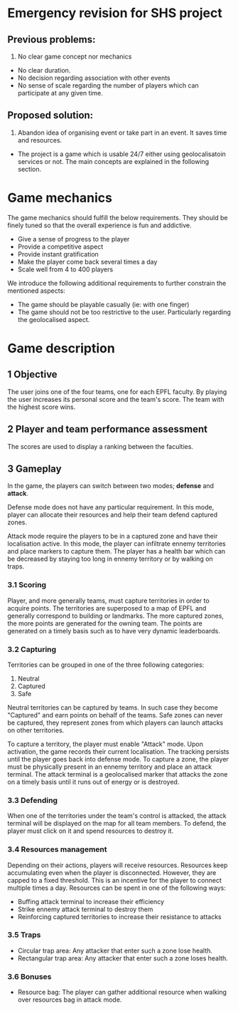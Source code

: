 # Emergency revision for SHS project

## Previous problems:
1. No clear game concept nor mechanics
* No clear duration.
* No decision regarding association with other events
* No sense of scale regarding the number of players which can participate at any given time.

## Proposed solution:
1. Abandon idea of organising event or take part in an event. It saves time and resources.
* The project is a game which is usable 24/7 either using geolocalisatoin services or not. The main concepts are explained in the following section.

# Game mechanics
The game mechanics should fulfill the below requirements. They should be finely tuned so that the overall experience is fun and addictive.

* Give a sense of progress to the player
* Provide a competitive aspect
* Provide instant gratification
* Make the player come back several times a day
* Scale well from 4 to 400 players

We introduce the following additional requirements to further constrain the mentioned aspects:

* The game should be playable casually (ie: with one finger)
* The game should not be too restrictive to the user. Particularly regarding the geolocalised aspect.

# Game description

## 1 Objective
The user joins one of the four teams, one for each EPFL faculty. By playing the user increases its personal score and the team's score. The team with the highest score wins.

## 2 Player and team performance assessment
The scores are used to display a ranking between the faculties.

## 3 Gameplay
In the game, the players can switch between two modes; **defense** and **attack**.

Defense mode does not have any particular requirement. In this mode, player can allocate their resources and help their team defend captured zones.

Attack mode require the players to be in a captured zone and have their localisation active. In this mode, the player can infiltrate ennemy territories and place markers to capture them. The player has a health bar which can be decreased by staying too long in ennemy territory or by walking on traps.

### 3.1 Scoring
Player, and more generally teams, must capture territories in order to acquire points. The territories are superposed to a map of EPFL and generally correspond to building or landmarks. The more captured zones, the more points are generated for the owning team. The points are generated on a timely basis such as to have very dynamic leaderboards.

### 3.2 Capturing
Territories can be grouped in one of the three following categories:
1. Neutral
2. Captured
3. Safe

Neutral territories can be captured by teams. In such case they become "Captured" and earn points on behalf of the teams.
Safe zones can never be captured, they represent zones from which players can launch attacks on other territories.

To capture a territory, the player must enable "Attack" mode. Upon activation, the game records their current localisation. The tracking persists until the player goes back into defense mode. To capture a zone, the player must be physically present in an ennemy territory and place an attack terminal. The attack terminal is a geolocalised marker that attacks the zone on a timely basis until it runs out of energy or is destroyed.

### 3.3 Defending
When one of the territories under the team's control is attacked, the attack terminal will be displayed on the map for all team members. To defend, the player must click on it and spend resources to destroy it.

### 3.4 Resources management
Depending on their actions, players will receive resources. Resources keep accumulating even when the player is disconnected. However, they are capped to a fixed threshold. This is an incentive for the player to connect multiple times a day. Resources can be spent in one of the following ways:

* Buffing attack terminal to increase their efficiency
* Strike ennemy attack terminal to destroy them
* Reinforcing captured territories to increase their resistance to attacks

### 3.5 Traps

* Circular trap area: Any attacker that enter such a zone lose health.
* Rectangular trap area: Any attacker that enter such a zone loses health.

### 3.6 Bonuses

* Resource bag: The player can gather additional resource when walking over resources bag in attack mode.
